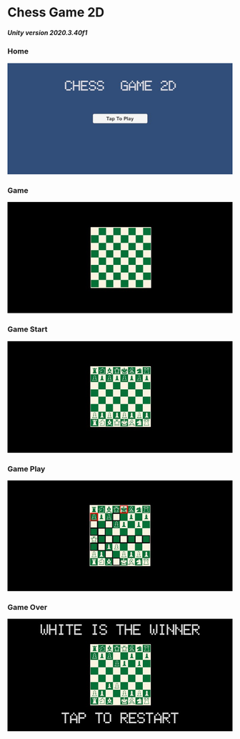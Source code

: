 <h1>Chess Game 2D</h1> <h5><b>Unity version 2020.3.40f1</b></h5>
<h3>Home</h3>
<img src = "Chess Game/Home.jpg">
<h3>Game</h3>
<img src = "Chess Game/Game.jpg">
<h3>Game Start</h3>
<img src = "Chess Game/Game Start.jpg">
<h3>Game Play</h3>
<img src = "Chess Game/Game Play.jpg">
<h3>Game Over</h3>
<img src = "Chess Game/Game Over.jpg">
